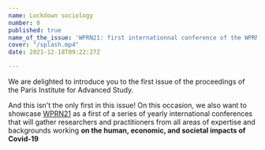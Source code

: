 ```yaml
---
name: Lockdown sociology
number: 0
published: true
name_of_the_issue: 'WPRN21: first internationnal conference of the WPRN community'
cover: "/splash.mp4"
date: 2021-12-18T09:22:27Z

---
```

We are delighted to introduce you to the first issue of the proceedings of the Paris Institute for Advanced Study.

And this isn't the only first in this issue! On this occasion, we also want to showcase [WPRN21](https://wprn.org/conference/ "WPRN21 conference") as a first of a series of yearly international conferences that will gather researchers and practitioners from all areas of expertise and backgrounds working **on the human, economic, and societal impacts of Covid-19**